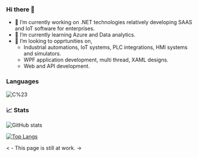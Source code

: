 ### Hi there 👋


- 🔭 I’m currently working on .NET technologies relatively developing SAAS and IoT software for enterprises.
- 🌱 I’m currently learning Azure and Data analytics.
- 👯 I’m looking to opprtunities on, 
    - Industrial automations, IoT systems, PLC integrations, HMI systems and simulators.
    - WPF application development, multi thread, XAML designs.
    - Web and API development.  



### Languages

![C%23](https://img.shields.io/badge/-C%23-000?&logo=C%20sharp&logoColor=68217A)



### 📈 Stats


![GitHub stats](https://github-readme-stats.vercel.app/api?username=shrik36&show_icons=true&count_private=true&theme=dark)


[![Top Langs](https://github-readme-stats.vercel.app/api/top-langs/?username=shrik36&layout=compact&count_private=true&theme=dark)](https://github.com/shrik36/github-readme-stats)



< - This page is still at work. -> 


<!--
**shrik36/shrik36** is a ✨ _special_ ✨ repository because its `README.md` (this file) appears on your GitHub profile.

Here are some ideas to get you started:

- 🔭 I’m currently working on .NET technologies relatively developing SAAS and IoT software for enterprises.
- 🌱 I’m currently learning Azure and Data anatlytics.
- 👯 I’m looking to collaborate on industrial automations, 
- 🤔 I’m looking for help with ...
- 💬 Ask me about ...
- 📫 How to reach me: ...
- 😄 Pronouns: ...
- ⚡ Fun fact: ...

[![GitHub stats](https://github-readme-stats.vercel.app/api?username=shrik36)](https://github.com/shrik36/github-readme-stats)


-->
